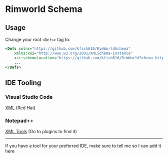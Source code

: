 # Rimworld Schema

## Usage

Change your root `<Defs>` tag to:

```xml
<Defs xmlns="https://github.com/kfish610/RimWorldSchema"
    xmlns:xsi="http://www.w3.org/2001/XMLSchema-instance" 
    xsi:schemaLocation="https://github.com/kfish610/RimWorldSchema https://raw.githubusercontent.com/kfish610/RimworldSchema/master/schema.xsd">
    ...
</Defs>
```

## IDE Tooling

### Visual Studio Code
[XML](https://marketplace.visualstudio.com/items?itemName=redhat.vscode-xml) (Red Hat)

### Notepad++
[XML Tools](https://sourceforge.net/projects/npp-plugins/files/XML%20Tools/) (Go to plugins to find it)

-------
If you have a tool for your preferred IDE, make sure to tell me so I can add it here